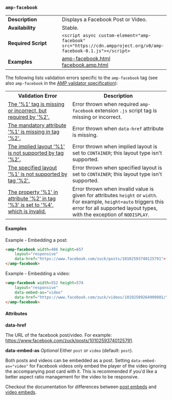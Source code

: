 <!---
Copyright 2015 The AMP HTML Authors. All Rights Reserved.

Licensed under the Apache License, Version 2.0 (the "License");
you may not use this file except in compliance with the License.
You may obtain a copy of the License at

      http://www.apache.org/licenses/LICENSE-2.0

Unless required by applicable law or agreed to in writing, software
distributed under the License is distributed on an "AS-IS" BASIS,
WITHOUT WARRANTIES OR CONDITIONS OF ANY KIND, either express or implied.
See the License for the specific language governing permissions and
limitations under the License.
-->

### <a name="amp-facebook"></a> `amp-facebook`

<table>
  <tr>
    <td width="40%"><strong>Description</strong></td>
    <td>Displays a Facebook Post or Video. </td>
  </tr>
  <tr>
    <td width="40%"><strong>Availability</strong></td>
    <td>Stable.</td>
  </tr>
  <tr>
    <td width="40%"><strong>Required Script</strong></td>
    <td><code>&lt;script async custom-element="amp-facebook" src="https://cdn.ampproject.org/v0/amp-facebook-0.1.js">&lt;/script></code></td>
  </tr>
  <tr>
    <td width="40%"><strong>Examples</strong></td>
    <td><a href="https://amp-by-example.appspot.com/amp-facebook.html">amp-facebook.html</a><br /><a href="https://github.com/ampproject/amphtml/blob/master/examples/facebook.amp.html">facebook.amp.html</a></td>
  </tr>
</table>

The following lists validation errors specific to the `amp-facebook` tag
(see also `amp-facebook` in the [AMP validator specification](https://github.com/ampproject/amphtml/blob/master/validator/validator.protoascii)):

<table>
  <tr>
    <th width="40%"><strong>Validation Error</strong></th>
    <th>Description</th>
  </tr>
  <tr>
    <td width="40%"><a href="https://www.ampproject.org/docs/reference/validation_errors.html#tag-required-by-another-tag-is-missing">The '%1' tag is missing or incorrect, but required by '%2'.</a></td>
    <td>Error thrown when required <code>amp-facebook</code> extension <code>.js</code> script tag is missing or incorrect.</td>
  </tr>
  <tr>
    <td width="40%"><a href="https://www.ampproject.org/docs/reference/validation_errors.html#mandatory-attribute-missing">The mandatory attribute '%1' is missing in tag '%2'.</a></td>
    <td>Error thrown when <code>data-href</code> attribute is missing.</td>
  </tr>
  <tr>
    <td width="40%"><a href="https://www.ampproject.org/docs/reference/validation_errors.html#implied-layout-isnt-supported-by-amp-tag">The implied layout '%1' is not supported by tag '%2'.</a></td>
    <td>Error thrown when implied layout is set to <code>CONTAINER</code>; this layout type isn't supported.</td>
  </tr>
  <tr>
    <td width="40%"><a href="https://www.ampproject.org/docs/reference/validation_errors.html#specified-layout-isnt-supported-by-amp-tag">The specified layout '%1' is not supported by tag '%2'.</a></td>
    <td>Error thrown when specified layout is set to <code>CONTAINER</code>; this layout type isn't supported.</td>
  </tr>
  <tr>
    <td width="40%"><a href="https://www.ampproject.org/docs/reference/validation_errors.html#invalid-property-value">The property '%1' in attribute '%2' in tag '%3' is set to '%4', which is invalid.</a></td>
    <td>Error thrown when invalid value is given for attributes <code>height</code> or <code>width</code>. For example, <code>height=auto</code> triggers this error for all supported layout types, with the exception of <code>NODISPLAY</code>.</td>
  </tr>
</table>

#### Examples

Example - Embedding a post:
```html
<amp-facebook width=486 height=657
    layout="responsive"
    data-href="https://www.facebook.com/zuck/posts/10102593740125791">
</amp-facebook>
```

Example - Embedding a video:
```html
<amp-facebook width=552 height=574
    layout="responsive"
    data-embed-as="video"
    data-href="https://www.facebook.com/zuck/videos/10102509264909801/">
</amp-facebook>
```

#### Attributes

**data-href**

The URL of the facebook post/video. For example: https://www.facebook.com/zuck/posts/10102593740125791.

**data-embed-as**
_Optional_
Either `post` or `video` (default: `post`).

Both posts and videos can be embedded as a post. Setting `data-embed-as="video"` for Facebook videos only embed the player of the video ignoring the accompanying post card with it. This is recommended if you'd like a better aspect ratio management for the video to be responsive.  

Checkout the documentation for differences between [post embeds](https://developers.facebook.com/docs/plugins/embedded-posts) and [video embeds](https://developers.facebook.com/docs/plugins/embedded-video-player).
